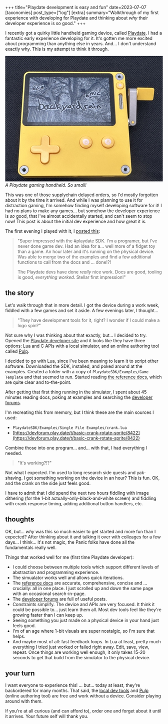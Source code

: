 +++
title="Playdate development is easy and fun"
date=2023-07-07
[taxonomies] 
post_type=["log"]
[extra] 
summary="Walkthrough of my first experience with developing for Playdate and thinking about *why* their developer experience is so good." 
+++

I recently got a quirky little handheld gaming device, called [Playdate](https://play.date). I had a fantastic early experience developing for it. It's gotten me more excited about programming than anything else in years. And... I don't understand exactly why. This is my attempt to think it through.

![alt text][playdate_image]
<br>*A Playdate gaming handheld. So small!*

[playdate_image]: playdate_backyard_rain.jpeg "A Playdate gaming handheld. So small!"

This was one of those supplychain delayed orders, so I'd mostly forgotten about it by the time it arrived. And while I was planning to use it for distraction gaming, I'm somehow finding myself developing software for it! I had no plans to make any games... but somehow the developer experience is *so* good, that I've almost accidentally started, and can't seem to stop now! This post is about the initial dev experience and how great it is. 

The first evening I played with it, I [posted this](https://hachyderm.io/@briandorsey/110625886762741255):
> "Super impressed with the #playdate SDK. I'm a programer, but I've never done game dev. Had an idea for a... well more of a fidget toy than a game. An hour later and it's running on the physical device. Was able to merge two of the examples and find a few additional functions to call from the docs and ... done!?!
>
> The Playdate devs have done *really* nice work. Docs are good, tooling is good, *everything worked*. Stellar first impression!"

## the story

Let's walk through that in more detail. I got the device during a work week, fiddled with a few games and set it aside. A few evenings later, I thought... 

> "They have development tools for it, right? I wonder if I could make a logo spin?"

Not sure why I was thinking about that exactly, but... I decided to try. Opened the [Playdate developer site](https://play.date/dev/) and it looks like they have three options: Lua and C APIs with a local simulator, and an online authoring tool called [Pulp](https://play.date/pulp/). 

I decided to go with Lua, since I've been meaning to learn it to script other software. Downloaded the SDK, installed, and poked around at the examples. Created a folder with a copy of `PlaydateSDK/Examples/Game Template` and that seemed to run. Started reading [the reference docs](https://sdk.play.date/inside-playdate), which are quite clear and to-the-point. 

After getting that first thing running in the simulator, I spent about 45 minutes reading docs, poking at examples and searching the [developer forums](https://devforum.play.date).

I'm recreating this from memory, but I think these are the main sources I used: 

* `PlaydateSDK/Examples/Single File Examples/crank.lua`
* [https://devforum.play.date/t/basic-crank-rotate-sprite/8422](https://devforum.play.date/t/basic-crank-rotate-sprite/8422)

Combine those into one program... and... with that, I had everything I needed. 

> "It's working?!?"

Not what I expected. I'm used to long research side quests and yak-shaving. I got something working on the device in an hour? This is fun. OK, and the crank on the side just feels good. 

I have to admit that I did spend the next two hours fiddling with image dithering (for the 1-bit actually-only-black-and-white screen) and fiddling with crank response timing, adding additional button handlers, etc. 

## thoughts

OK, but... *why* was this so much easier to get started and more fun than I expected? After thinking about it and talking it over with colleages for a few days... I think... it's not magic, the Panic folks have done all the fundamentals really well. 

Things that worked well for me (first time Playdate developer): 

* I could choose between multiple tools which support different levels of abstraction and programming experience. 
* The simualator works well and allows quick iterations. 
* The [reference docs](https://sdk.play.date/2.0.0/Inside%20Playdate.html) are accurate, comprehensive, concise and ... crucially: all in one place. I just scrolled up and down the same page with an occasional search-in-page. 
* The [developer forums](https://devforum.play.date) are full of useful posts.
* Constraints simplify. The device and APIs are very focused. It think it could be possible to... just learn them all. Most dev tools feel like they're growing faster than I can keep up.
* Seeing something you just made on a physical device in your hand just feels good. 
* I'm of an age where 1-bit visuals are super nostalgic, so I'm sure that helps.
* And maybe most of all: fast feedback loops. In Lua at least, pretty much everything I tried just worked or failed right away. Edit, save, view, repeat. Once things are working well enough, it only takes 15-20 seconds to get that build from the simulator to the physical device. 

## your turn

I want everyone to experience this! ... but... today at least, they're backordered for many months. That said, the [local dev tools](https://play.date/dev/#cardSDK) and [Pulp](https://play.date/pulp/) (online authoring tool) are free and work without a device. Consider playing around with them.

If you're at all curious (and can afford to), order one and forget about it until it arrives. Your future self will thank you. 


